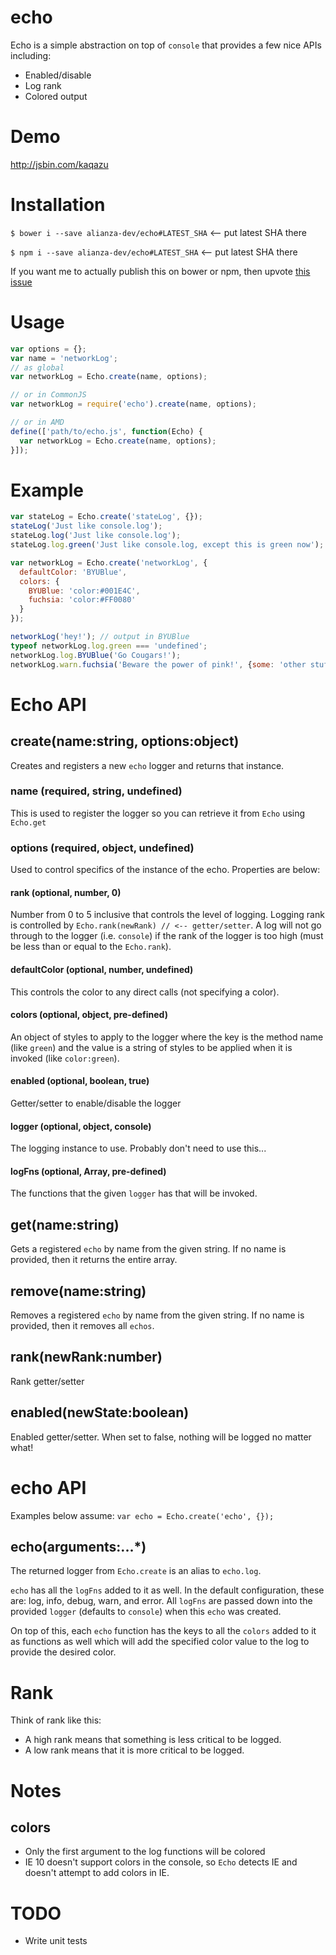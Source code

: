 # echo

Echo is a simple abstraction on top of `console` that provides a few nice APIs including:

 - Enabled/disable
 - Log rank
 - Colored output

# Demo

http://jsbin.com/kaqazu

# Installation

`$ bower i --save alianza-dev/echo#LATEST_SHA` <-- put latest SHA there

`$ npm i --save alianza-dev/echo#LATEST_SHA` <-- put latest SHA there

If you want me to actually publish this on bower or npm, then upvote
[this issue](https://github.com/alianza-dev/echo/issues/1)

# Usage

```js
var options = {};
var name = 'networkLog';
// as global
var networkLog = Echo.create(name, options);

// or in CommonJS
var networkLog = require('echo').create(name, options);

// or in AMD
define(['path/to/echo.js', function(Echo) {
  var networkLog = Echo.create(name, options);
}]);
```

# Example

```js
var stateLog = Echo.create('stateLog', {});
stateLog('Just like console.log');
stateLog.log('Just like console.log');
stateLog.log.green('Just like console.log, except this is green now');

var networkLog = Echo.create('networkLog', {
  defaultColor: 'BYUBlue',
  colors: {
    BYUBlue: 'color:#001E4C',
    fuchsia: 'color:#FF0080'
  }
});

networkLog('hey!'); // output in BYUBlue
typeof networkLog.log.green === 'undefined';
networkLog.log.BYUBlue('Go Cougars!');
networkLog.warn.fuchsia('Beware the power of pink!', {some: 'other stuff'});
```

# Echo API

## create(name:string, options:object)

Creates and registers a new `echo` logger and returns that instance.

### name (required, string, undefined)

This is used to register the logger so you can retrieve it from `Echo` using `Echo.get`

### options (required, object, undefined)

Used to control specifics of the instance of the echo. Properties are below:

#### rank (optional, number, 0)

Number from 0 to 5 inclusive that controls the level of logging. Logging rank is controlled by
`Echo.rank(newRank) // <-- getter/setter`. A log will not go through to the logger (i.e. `console`) if the rank of the
logger is too high (must be less than or equal to the `Echo.rank`).

#### defaultColor (optional, number, undefined)

This controls the color to any direct calls (not specifying a color).

#### colors (optional, object, pre-defined)

An object of styles to apply to the logger where the key is the method name (like `green`) and the value is a string of
styles to be applied when it is invoked (like `color:green`).

#### enabled (optional, boolean, true)

Getter/setter to enable/disable the logger

#### logger (optional, object, console)

The logging instance to use. Probably don't need to use this...

#### logFns (optional, Array<string>, pre-defined)

The functions that the given `logger` has that will be invoked.

## get(name:string)

Gets a registered `echo` by name from the given string. If no name is provided, then it returns the entire array.

## remove(name:string)

Removes a registered `echo` by name from the given string. If no name is provided, then it removes all `echos`.

## rank(newRank:number)

Rank getter/setter

## enabled(newState:boolean)

Enabled getter/setter. When set to false, nothing will be logged no matter what!

# echo API

Examples below assume: `var echo = Echo.create('echo', {});`

## echo(arguments:...*)

The returned logger from `Echo.create` is an alias to `echo.log`.

`echo` has all the `logFns` added to it as well. In the default configuration, these are: log, info, debug, warn, and
error. All `logFns` are passed down into the provided `logger` (defaults to `console`) when this `echo` was created.

On top of this, each `echo` function has the keys to all the `colors` added to it as functions as well which will add
the specified color value to the log to provide the desired color.

# Rank

Think of rank like this:

 - A high rank means that something is less critical to be logged.
 - A low rank means that it is more critical to be logged.

# Notes

## colors

 - Only the first argument to the log functions will be colored
 - IE 10 doesn't support colors in the console, so `Echo` detects IE and doesn't attempt to add colors in IE.

# TODO

 - Write unit tests
